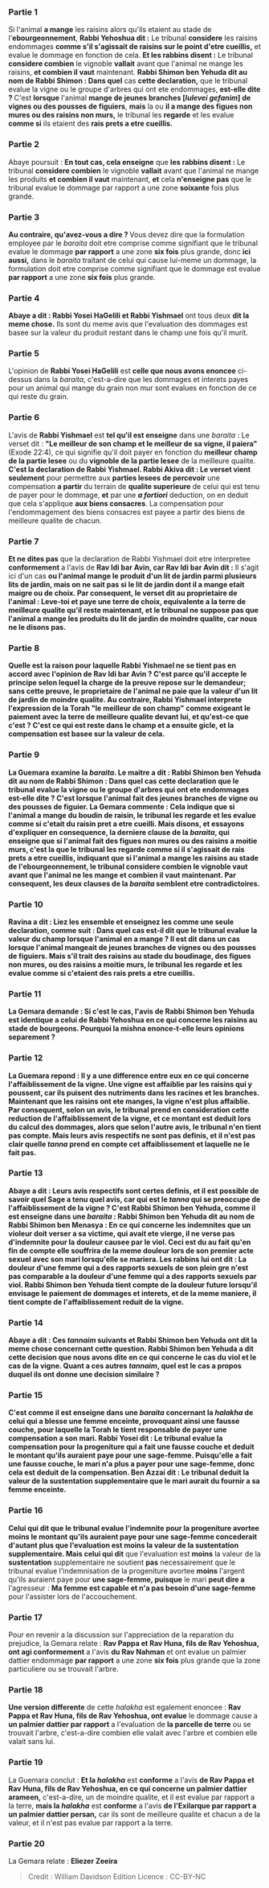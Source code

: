 
### Partie 1
Si l'animal <b>a mange</b> les raisins alors qu'ils etaient au stade de l'<b>ebourgeonnement</b>, <b>Rabbi Yehoshua dit :</b> Le tribunal <b>considere</b> les raisins endommages <b>comme s'il s'agissait de raisins sur le point d'etre cueillis,</b> et evalue le dommage en fonction de cela. <b>Et les rabbins disent :</b> Le tribunal <b>considere combien</b> le vignoble <b>vallait</b> avant que l'animal ne mange les raisins, <b>et combien il vaut</b> maintenant. <b>Rabbi Shimon ben Yehuda dit au nom de Rabbi Shimon : Dans quel</b> cas <b>cette declaration,</b> que le tribunal evalue la vigne ou le groupe d'arbres qui ont ete endommages, <b>est-elle dite ? </b> C'est <b>lorsque</b> l'animal <b>mange de jeunes branches [<i>lulevei gefanim</i>] de vignes ou des pousses de figuiers</b>, <b>mais</b> la ou <b>il a mange des figues non mures ou des raisins non murs,</b> le tribunal les <b>regarde</b> et les evalue <b>comme si</b> ils etaient des <b>rais prets a etre cueillis.</b>

### Partie 2
Abaye poursuit : <b>En tout cas, cela enseigne</b> que <b>les rabbins disent :</b> Le tribunal <b>considere combien</b> le vignoble <b>vallait</b> avant que l'animal ne mange les produits <b>et combien il vaut</b> maintenant, <b>et</b> cela <b>n'enseigne pas</b> que le tribunal evalue le dommage par rapport a une zone <b>soixante</b> fois plus grande.

### Partie 3
<b>Au contraire, qu'avez-vous a dire ? </b> Vous devez dire que la formulation employee par le <i>baraita</i> doit etre comprise comme signifiant que le tribunal evalue le dommage <b>par rapport</b> a une zone <b>six fois</b> plus grande, donc <b>ici aussi,</b> dans le <i>baraita</i> traitant de celui qui cause lui-meme un dommage, la formulation doit etre comprise comme signifiant que le dommage est evalue <b>par rapport</b> a une zone <b>six fois</b> plus grande.

### Partie 4
<b>Abaye a dit : Rabbi Yosei HaGelili et Rabbi Yishmael</b> ont tous deux <b>dit la meme chose.</b> Ils sont du meme avis que l'evaluation des dommages est basee sur la valeur du produit restant dans le champ une fois qu'il murit.

### Partie 5
L'opinion de <b>Rabbi Yosei HaGelili</b> est <b>celle que nous avons enoncee</b> ci-dessus dans la <i>baraita</i>, c'est-a-dire que les dommages et interets payes pour un animal qui mange du grain non mur sont evalues en fonction de ce qui reste du grain.

### Partie 6
L'avis de <b>Rabbi Yishmael</b> est <b>tel qu'il est enseigne</b> dans une <i>baraita</i> : Le verset dit : <b>"Le meilleur de son champ et le meilleur de sa vigne, il paiera"</b> (Exode 22:4), ce qui signifie qu'il doit payer en fonction du <b>meilleur</b> <b>champ de la partie lesee</b> ou du <b>vignoble de la partie lesee</b> de la meilleure</b> qualite. <b>C'est la declaration de Rabbi Yishmael. Rabbi Akiva dit : Le verset vient seulement</b> pour permettre aux <b>parties lesees</b> <b>de percevoir</b> une compensation <b>a partir</b> du terrain de <b>qualite superieure</b> de celui qui est tenu de payer pour le dommage, <b>et</b> par une <b><i>a fortiori</i></b> deduction, on en deduit que cela s'applique <b>aux biens consacres</b>. La compensation pour l'endommagement des biens consacres est payee a partir des biens de meilleure qualite de chacun.

### Partie 7
<b>Et ne dites pas</b> que la declaration de Rabbi Yishmael doit etre interpretee <b>conformement</b> a l'avis de <b>Rav Idi bar Avin, car Rav Idi bar Avin dit :</b> Il s'agit ici d'un cas <b>ou l'animal <b>mange</b> le produit d'<b>un lit de jardin parmi</b> plusieurs <b>lits de jardin, mais on ne sait pas si</b> le lit de jardin dont il a mange <b>etait maigre ou de choix. Par consequent,</b> le verset <b>dit</b> au proprietaire de l'animal : <b>Leve-toi</b> et <b>paye une terre de choix</b>, equivalente <b>a la terre de meilleure</b> qualite <b>qu'il reste maintenant</b>, et le tribunal ne suppose pas que l'animal a mange les produits du lit de jardin de moindre qualite, <b>car nous ne le disons pas.</b>

### Partie 8
<b>Quelle est la raison</b> pour laquelle Rabbi Yishmael ne se tient pas en accord avec l'opinion de Rav Idi bar Avin ? C'est parce qu'il accepte le principe selon lequel <b>la charge de la preuve repose sur le demandeur;</b> sans cette preuve, le proprietaire de l'animal ne paie que la valeur d'un lit de jardin de moindre qualite. <b>Au contraire,</b> Rabbi Yishmael interprete l'expression de la Torah "le meilleur de son champ" comme exigeant le paiement <b>avec la terre de meilleure</b> qualite <b>devant lui, et qu'est-ce que c'est ? </b> C'est <b>ce qui</b> est reste dans le champ et a ensuite <b>gicle,</b> et la compensation est basee sur la valeur de cela.

### Partie 9
La Guemara examine la <i>baraita</i>. <b>Le maitre a dit : Rabbi Shimon ben Yehuda dit au nom de Rabbi Shimon : Dans quel</b> cas <b>cette declaration</b> que le tribunal evalue la vigne ou le groupe d'arbres qui ont ete endommages <b>est-elle dite ? </b> C'est <b>lorsque</b> l'animal <b>fait des jeunes branches de vigne ou des pousses de figuier</b>. La Gemara commente : <b>Cela</b> indique que si l'animal a mange du <b>boudin</b> de raisin, le tribunal <b>les regarde</b> et les evalue <b>comme si</b> c'etait du <b>raisin pret a etre cueilli. </b> Mais <b>disons,</b> et essayons d'expliquer en consequence, <b>la derniere clause</b> de la <i>baraita</i>, qui enseigne que si l'animal <b>fait des figues non mures ou des raisins a moitie murs, c'est</b> la que le tribunal <b>les regarde comme si</b> il s'agissait de <b>rais prets a etre cueillis, </b> indiquant que si l'animal a mange les raisins au stade de l'<b>ebourgeonnement</b>, le tribunal <b>considere combien</b> le vignoble <b>vaut</b> avant que l'animal ne les mange <b>et combien il vaut</b> maintenant. Par consequent, les deux clauses de la <i>baraita</i> semblent etre contradictoires.

### Partie 10
<b>Ravina a dit : Liez</b> les ensemble <b>et enseignez</b> les comme une seule declaration, comme suit : <b>Dans quel</b> cas <b>est-il dit</b> que le tribunal evalue la valeur du champ lorsque l'animal en a mange ? Il est dit dans un cas <b>lorsque</b> l'animal <b>mangeait de jeunes branches de vignes ou des pousses de figuiers. Mais</b> s'il <b>trait</b> des raisins au stade du <b>boudinage</b>, des <b>figues non mures, ou des raisins a moitie murs,</b> le tribunal les <b>regarde</b> et les evalue <b>comme si</b> c'etaient des <b>rais prets a etre cueillis.</b>

### Partie 11
La Gemara demande : <b>Si c'est le cas,</b> l'avis de <b>Rabbi Shimon ben Yehuda est</b> identique a celui de <b>Rabbi Yehoshua</b> en ce qui concerne les raisins au stade de bourgeons. Pourquoi la mishna enonce-t-elle leurs opinions separement ?

### Partie 12
La Guemara repond : <b>Il y a</b> une difference <b>entre eux</b> en ce qui concerne <b>l'affaiblissement de la vigne.</b> Une vigne est affaiblie par les raisins qui y poussent, car ils puisent des nutriments dans les racines et les branches. Maintenant que les raisins ont ete manges, la vigne n'est plus affaiblie. Par consequent, selon un avis, le tribunal prend en consideration cette reduction de l'affaiblissement de la vigne, et ce montant est deduit lors du calcul des dommages, alors que selon l'autre avis, le tribunal n'en tient pas compte. <b>Mais</b> leurs avis respectifs ne sont <b>pas definis,</b> et il n'est pas clair quelle <i>tanna</i> prend en compte cet affaiblissement et laquelle ne le fait pas.

### Partie 13
<b>Abaye a dit :</b> Leurs avis respectifs <b>sont certes definis,</b> et il est possible de savoir quel Sage a tenu quel avis, car <b>qui est le <i>tanna</i></b> qui <b>se preoccupe de l'affaiblissement de la vigne ? C'est Rabbi Shimon ben Yehuda, comme il est enseigne</b> dans une <i>baraita</i> : <b>Rabbi Shimon ben Yehuda dit au nom de Rabbi Shimon ben Menasya :</b> En ce qui concerne les indemnites que <b>un violeur</b> doit verser a sa victime, qui avait ete vierge, il <b>ne verse pas</b> d'indemnite pour <b>la douleur</b> causee par le viol. Ceci est <b>du au fait</b> qu'en fin de compte <b>elle souffrira</b> de la meme douleur lors de son premier acte sexuel <b>avec son mari</b> lorsqu'elle se mariera. Les rabbins lui ont <b>dit :</b> La douleur d'une femme qui <b>a des rapports sexuels de son plein gre n'est pas comparable a</b> la douleur d'une femme <b>qui a des rapports sexuels par viol.</b> Rabbi Shimon ben Yehuda tient compte de la douleur future lorsqu'il envisage le paiement de dommages et interets, et de la meme maniere, il tient compte de l'affaiblissement reduit de la vigne.

### Partie 14
<b>Abaye a dit : Ces <i>tannaim</i></b> suivants <b>et Rabbi Shimon ben Yehuda ont dit la meme chose</b> concernant cette question. <b>Rabbi Shimon ben Yehuda</b> a dit <b>cette</b> decision <b>que nous avons dite</b> en ce qui concerne le cas du viol et le cas de la vigne. Quant a <b>ces</b> autres <b><i>tannaim</i>, quel est</b> le cas a propos duquel ils ont donne une decision similaire ?

### Partie 15
C'est <b>comme il est enseigne</b> dans une <i>baraita</i> concernant la <i>halakha</i> de celui qui a blesse une femme enceinte, provoquant ainsi une fausse couche, pour laquelle la Torah le tient responsable de payer une compensation a son mari. <b>Rabbi Yosei dit :</b> Le tribunal evalue la compensation pour la progeniture qui a fait une fausse couche et <b>deduit</b> le montant qu'ils auraient paye pour <b>une sage-femme.</b> Puisqu'elle a fait une fausse couche, le mari n'a plus a payer pour une sage-femme, donc cela est deduit de la compensation. <b>Ben Azzai dit :</b> Le tribunal <b>deduit</b> la valeur de la <b>sustentation</b> supplementaire que le mari aurait du fournir a sa femme enceinte.

### Partie 16
<b>Celui qui dit</b> que le tribunal evalue l'indemnite pour la progeniture avortee <b>moins</b> le montant qu'ils auraient paye pour <b>une sage-femme</b> concederait <b>d'autant plus</b> que l'evaluation est <b>moins</b> la valeur de la <b>sustentation</b> supplementaire. Mais celui qui dit</b> que l'evaluation est <b>moins</b> la valeur de la <b>sustentation</b> supplementaire ne soutient <b>pas</b> necessairement que le tribunal evalue l'indemnisation de la progeniture avortee <b>moins</b> l'argent qu'ils auraient paye pour <b>une sage-femme, puisque</b> le mari <b>peut dire a</b> l'agresseur : <b>Ma femme est capable et n'a pas besoin d'une sage-femme</b> pour l'assister lors de l'accouchement.

### Partie 17
Pour en revenir a la discussion sur l'appreciation de la reparation du prejudice, la Gemara relate : <b>Rav Pappa et Rav Huna, fils de Rav Yehoshua, ont agi conformement</b> a l'avis <b>du Rav Nahman</b> et ont evalue un palmier dattier endommage <b>par rapport</b> a une zone <b>six fois</b> plus grande que la zone particuliere ou se trouvait l'arbre.

### Partie 18
<b>Une version differente</b> de cette <i>halakha</i> est egalement enoncee : <b>Rav Pappa et Rav Huna, fils de Rav Yehoshua, ont evalue</b> le dommage cause a <b>un palmier dattier par rapport</b> a l'evaluation de <b>la parcelle de terre</b> ou se trouvait l'arbre, c'est-a-dire combien elle valait avec l'arbre et combien elle valait sans lui.

### Partie 19
La Guemara conclut : <b>Et la <i>halakha</i></b> est <b>conforme</b> a l'avis <b>de Rav Pappa et Rav Huna, fils de Rav Yehoshua, en ce qui concerne un palmier dattier arameen,</b> c'est-a-dire, un de moindre qualite, et il est evalue par rapport a la terre, <b>mais la <i>halakha</i></b> est <b>conforme</b> a l'avis <b>de l'Exilarque par rapport a un palmier dattier persan,</b> car ils sont de meilleure qualite et chacun a de la valeur, et il n'est pas evalue par rapport a la terre.

### Partie 20
La Gemara relate : <b>Eliezer Zeeira</b>

>Credit : William Davidson Edition
>Licence : CC-BY-NC